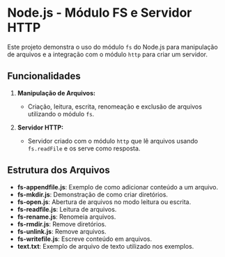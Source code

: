 # Node.js - Módulo FS e Servidor HTTP

Este projeto demonstra o uso do módulo `fs` do Node.js para manipulação de arquivos e a integração com o módulo `http` para criar um servidor.

## Funcionalidades

1. **Manipulação de Arquivos:**
   - Criação, leitura, escrita, renomeação e exclusão de arquivos utilizando o módulo `fs`.

2. **Servidor HTTP:**
   - Servidor criado com o módulo `http` que lê arquivos usando `fs.readFile` e os serve como resposta.

## Estrutura dos Arquivos

- **fs-appendfile.js**: Exemplo de como adicionar conteúdo a um arquivo.
- **fs-mkdir.js**: Demonstração de como criar diretórios.
- **fs-open.js**: Abertura de arquivos no modo leitura ou escrita.
- **fs-readfile.js**: Leitura de arquivos.
- **fs-rename.js**: Renomeia arquivos.
- **fs-rmdir.js**: Remove diretórios.
- **fs-unlink.js**: Remove arquivos.
- **fs-writefile.js**: Escreve conteúdo em arquivos.
- **text.txt**: Exemplo de arquivo de texto utilizado nos exemplos.

